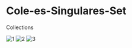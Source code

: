 # Cole-es-Singulares-Set
Collections

![1](https://user-images.githubusercontent.com/96260047/180080209-091f2eb1-fd3a-46d2-8929-e5337b9148fe.PNG)
![2](https://user-images.githubusercontent.com/96260047/180080214-676f6f24-8965-4731-9cd2-f6c446dc9b20.PNG)
![3](https://user-images.githubusercontent.com/96260047/180080216-5d839914-f569-46f4-936f-401c43d076f9.PNG)
